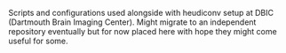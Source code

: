 Scripts and configurations used alongside with heudiconv setup at DBIC
(Dartmouth Brain Imaging Center).  Might migrate to an independent repository
eventually but for now placed here with hope they might come useful for some.
